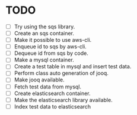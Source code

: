 # TODO
- [ ] Try using the sqs library.
- [ ] Create an sqs container.
- [ ] Make it possible to use aws-cli.
- [ ] Enqueue id to sqs by aws-cli.
- [ ] Dequeue id from sqs by code.
- [ ] Make a mysql container.
- [ ] Create a test table in mysql and insert test data.
- [ ] Perform class auto generation of jooq.
- [ ] Make jooq available.
- [ ] Fetch test data from mysql.
- [ ] Create elasticsearch container.
- [ ] Make the elasticsearch library available.
- [ ] Index test data to elasticsearch
